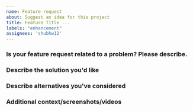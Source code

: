 ```yaml
---
name: Feature request
about: Suggest an idea for this project
title: Feature Title ...
labels: "enhancement"
assignees: 'shubhw12'
---
```


### Is your feature request related to a problem? Please describe.
<!-- A clear and concise description of what the problem is, using ISBAT format "I should be able to..." -->

### Describe the solution you'd like
<!-- A clear and concise description of what you want to happen. -->

### Describe alternatives you've considered
<!-- A clear and concise description of any alternative solutions or features you've considered. -->

### Additional context/screenshots/videos
<!-- Add any other context or screenshots/videos about the feature request here.-->
